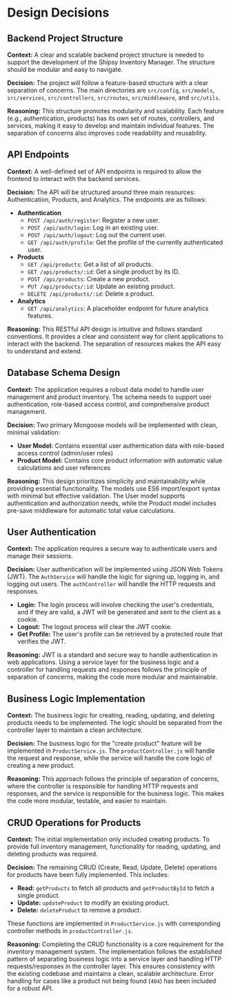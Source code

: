 # Design Decisions

## Backend Project Structure

**Context:** A clear and scalable backend project structure is needed to support the development of the Shipsy Inventory Manager. The structure should be modular and easy to navigate.

**Decision:** The project will follow a feature-based structure with a clear separation of concerns. The main directories are `src/config`, `src/models`, `src/services`, `src/controllers`, `src/routes`, `src/middleware`, and `src/utils`.

**Reasoning:** This structure promotes modularity and scalability. Each feature (e.g., authentication, products) has its own set of routes, controllers, and services, making it easy to develop and maintain individual features. The separation of concerns also improves code readability and reusability.

## API Endpoints

**Context:** A well-defined set of API endpoints is required to allow the frontend to interact with the backend services.

**Decision:** The API will be structured around three main resources: Authentication, Products, and Analytics. The endpoints are as follows:

*   **Authentication**
    *   `POST /api/auth/register`: Register a new user.
    *   `POST /api/auth/login`: Log in an existing user.
    *   `POST /api/auth/logout`: Log out the current user.
    *   `GET /api/auth/profile`: Get the profile of the currently authenticated user.
*   **Products**
    *   `GET /api/products`: Get a list of all products.
    *   `GET /api/products/:id`: Get a single product by its ID.
    *   `POST /api/products`: Create a new product.
    *   `PUT /api/products/:id`: Update an existing product.
    *   `DELETE /api/products/:id`: Delete a product.
*   **Analytics**
    *   `GET /api/analytics`: A placeholder endpoint for future analytics features.

**Reasoning:** This RESTful API design is intuitive and follows standard conventions. It provides a clear and consistent way for client applications to interact with the backend. The separation of resources makes the API easy to understand and extend.

## Database Schema Design

**Context:** The application requires a robust data model to handle user management and product inventory. The schema needs to support user authentication, role-based access control, and comprehensive product management.

**Decision:** Two primary Mongoose models will be implemented with clean, minimal validation:

*   **User Model:** Contains essential user authentication data with role-based access control (admin/user roles)
*   **Product Model:** Contains core product information with automatic value calculations and user references

**Reasoning:** This design prioritizes simplicity and maintainability while providing essential functionality. The models use ES6 import/export syntax with minimal but effective validation. The User model supports authentication and authorization needs, while the Product model includes pre-save middleware for automatic total value calculations.

## User Authentication

**Context:** The application requires a secure way to authenticate users and manage their sessions.

**Decision:** User authentication will be implemented using JSON Web Tokens (JWT). The `AuthService` will handle the logic for signing up, logging in, and logging out users. The `authController` will handle the HTTP requests and responses.

*   **Login:** The login process will involve checking the user's credentials, and if they are valid, a JWT will be generated and sent to the client as a cookie.
*   **Logout:** The logout process will clear the JWT cookie.
*   **Get Profile:** The user's profile can be retrieved by a protected route that verifies the JWT.

**Reasoning:** JWT is a standard and secure way to handle authentication in web applications. Using a service layer for the business logic and a controller for handling requests and responses follows the principle of separation of concerns, making the code more modular and maintainable.

## Business Logic Implementation

**Context:** The business logic for creating, reading, updating, and deleting products needs to be implemented. The logic should be separated from the controller layer to maintain a clean architecture.

**Decision:** The business logic for the "create product" feature will be implemented in `ProductService.js`. The `productController.js` will handle the request and response, while the service will handle the core logic of creating a new product.

**Reasoning:** This approach follows the principle of separation of concerns, where the controller is responsible for handling HTTP requests and responses, and the service is responsible for the business logic. This makes the code more modular, testable, and easier to maintain.

## CRUD Operations for Products

**Context:** The initial implementation only included creating products. To provide full inventory management, functionality for reading, updating, and deleting products was required.

**Decision:** The remaining CRUD (Create, Read, Update, Delete) operations for products have been fully implemented. This includes:
- **Read:** `getProducts` to fetch all products and `getProductById` to fetch a single product.
- **Update:** `updateProduct` to modify an existing product.
- **Delete:** `deleteProduct` to remove a product.

These functions are implemented in `ProductService.js` with corresponding controller methods in `productController.js`.

**Reasoning:** Completing the CRUD functionality is a core requirement for the inventory management system. The implementation follows the established pattern of separating business logic into a service layer and handling HTTP requests/responses in the controller layer. This ensures consistency with the existing codebase and maintains a clean, scalable architecture. Error handling for cases like a product not being found (`404`) has been included for a robust API.
